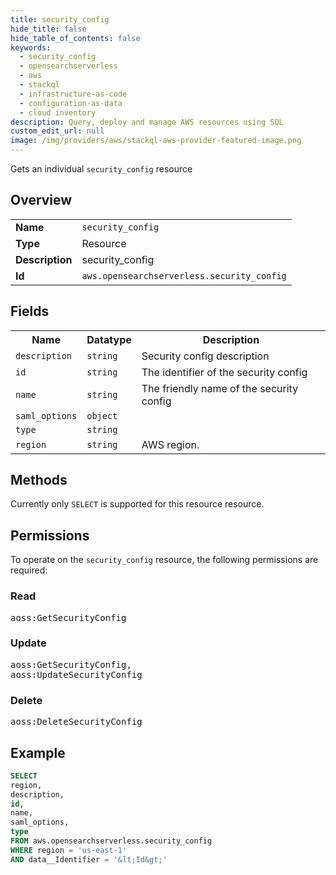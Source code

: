 ```yaml
---
title: security_config
hide_title: false
hide_table_of_contents: false
keywords:
  - security_config
  - opensearchserverless
  - aws
  - stackql
  - infrastructure-as-code
  - configuration-as-data
  - cloud inventory
description: Query, deploy and manage AWS resources using SQL
custom_edit_url: null
image: /img/providers/aws/stackql-aws-provider-featured-image.png
---
```

Gets an individual <code>security_config</code> resource

## Overview
<table><tbody>
<tr><td><b>Name</b></td><td><code>security_config</code></td></tr>
<tr><td><b>Type</b></td><td>Resource</td></tr>
<tr><td><b>Description</b></td><td>security_config</td></tr>
<tr><td><b>Id</b></td><td><code>aws.opensearchserverless.security_config</code></td></tr>
</tbody></table>

## Fields
<table><tbody>
<tr><th>Name</th><th>Datatype</th><th>Description</th></tr>
<tr><td><code>description</code></td><td><code>string</code></td><td>Security config description</td></tr>
<tr><td><code>id</code></td><td><code>string</code></td><td>The identifier of the security config</td></tr>
<tr><td><code>name</code></td><td><code>string</code></td><td>The friendly name of the security config</td></tr>
<tr><td><code>saml_options</code></td><td><code>object</code></td><td></td></tr>
<tr><td><code>type</code></td><td><code>string</code></td><td></td></tr>
<tr><td><code>region</code></td><td><code>string</code></td><td>AWS region.</td></tr>

</tbody></table>

## Methods
Currently only <code>SELECT</code> is supported for this resource resource.

## Permissions

To operate on the <code>security_config</code> resource, the following permissions are required:

### Read
<pre>
aoss:GetSecurityConfig</pre>

### Update
<pre>
aoss:GetSecurityConfig,
aoss:UpdateSecurityConfig</pre>

### Delete
<pre>
aoss:DeleteSecurityConfig</pre>


## Example
```sql
SELECT
region,
description,
id,
name,
saml_options,
type
FROM aws.opensearchserverless.security_config
WHERE region = 'us-east-1'
AND data__Identifier = '&lt;Id&gt;'
```
